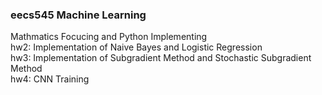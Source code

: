 ### eecs545 Machine Learning
Mathmatics Focucing and Python Implementing  
hw2: Implementation of Naive Bayes and Logistic Regression  
hw3: Implementation of Subgradient Method and Stochastic Subgradient Method  
hw4: CNN Training  

